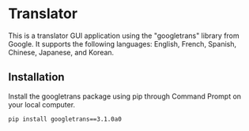 # Translator

This is a translator GUI application using the "googletrans" library from Google.
It supports the following languages: English, French, Spanish, Chinese, Japanese, and Korean.

## Installation

Install the googletrans package using pip through Command Prompt on your local computer.
```
pip install googletrans==3.1.0a0
```
